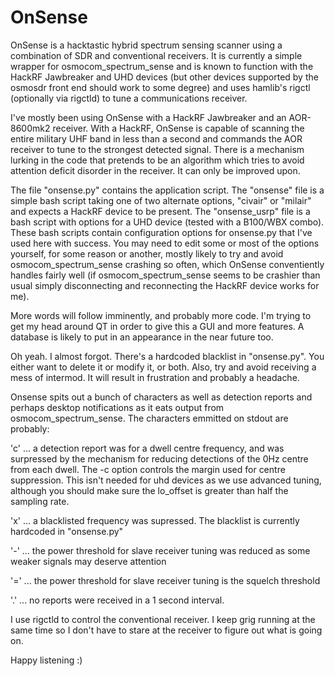 OnSense
=======

OnSense is a hacktastic hybrid spectrum sensing scanner using a combination of SDR and conventional receivers.  It is currently a simple wrapper for osmocom_spectrum_sense and is known to function with the HackRF Jawbreaker and UHD devices (but other devices supported by the osmosdr front end should work to some degree) and uses hamlib's rigctl (optionally via rigctld) to tune a communications receiver.

I've mostly been using OnSense with a HackRF Jawbreaker and an AOR-8600mk2 receiver.  With a HackRF, OnSense is capable of scanning the entire military UHF band in less than a second and commands the AOR receiver to tune to the strongest detected signal.  There is a mechanism lurking in the code that pretends to be an algorithm which tries to avoid attention deficit disorder in the receiver. It can only be improved upon.

The file "onsense.py" contains the application script.  The "onsense" file is a simple bash script taking one of two alternate options, "civair" or "milair" and expects a HackRF device to be present. The "onsense_usrp" file is a bash script with options for a UHD device (tested with a B100/WBX combo). These bash scripts contain configuration options for onsense.py that I've used here with success.  You may need to edit some or most of the options yourself, for some reason or another, mostly likely to try and avoid osmocom_spectrum_sense crashing so often, which OnSense conventiently handles fairly well (if osmocom_spectrum_sense seems to be crashier than usual simply disconnecting and reconnecting the HackRF device works for me).

More words will follow imminently, and probably more code.  I'm trying to get my head around QT in order to give this a GUI and more features.  A database is likely to put in an appearance in the near future too.

Oh yeah.  I almost forgot.  There's a hardcoded blacklist in "onsense.py".  You either want to delete it or modify it, or both. Also, try and avoid receiving a mess of intermod. It will result in frustration and probably a headache.

Onsense spits out a bunch of characters  as well as detection reports and perhaps desktop notifications as it eats output from osmocom_spectrum_sense. The characters emmitted on stdout are probably:

  'c' ... a detection report was for a dwell centre frequency, and was surpressed by the mechanism for reducing detections of the 0Hz centre from each dwell.  The -c option controls the margin used for centre suppression. This isn't needed for uhd devices as we use advanced tuning, although you should make sure the lo_offset is greater than half the sampling rate.
        
  'x' ... a blacklisted frequency was supressed. The blacklist is currently hardcoded in "onsense.py"
        
  '-' ... the power threshold for slave receiver tuning was reduced as some weaker signals may deserve attention
       
  '=' ... the power threshold for slave receiver tuning is the squelch threshold
        
  '.' ... no reports were received in a 1 second interval.
  
 I use rigctld to control the conventional receiver.  I keep grig running at the same time so I don't have to stare at the receiver to figure out what is going on.
 
 Happy listening :)
